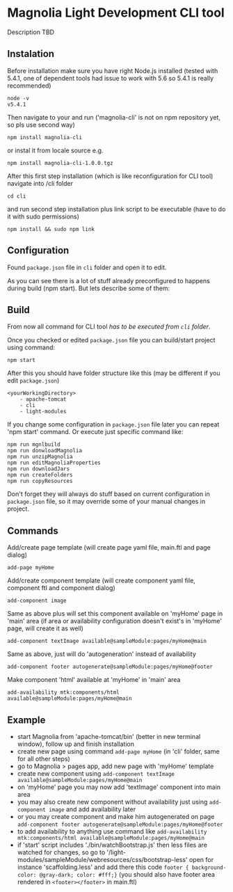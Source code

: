# Magnolia Light Development CLI tool #

Description TBD




## Instalation ##
Before installation make sure you have right Node.js installed (tested with 5.4.1, one of dependent tools had issue to work with 5.6 so 5.4.1 is really recommended)
```
node -v
v5.4.1
```

Then navigate to your <yourWorkingDirectory> and run ('magnolia-cli' is not on npm repository yet, so pls use second way)
```
npm install magnolia-cli
```
or instal it from locale source e.g.
```
npm install magnolia-cli-1.0.0.tgz
```
After this first step installation (which is like reconfiguration for CLI tool) navigate into /cli folder
```
cd cli
```
and run second step installation plus link script to be executable (have to do it with sudo permissions)

```
npm install && sudo npm link
```




## Configuration ##
Found `package.json` file in `cli` folder and open it to edit.

As you can see there is a lot of stuff already preconfigured to happens during build (npm start). But lets describe some of them:




## Build ##
From now all command for CLI tool _has to be executed from `cli` folder_.

Once you checked or edited `package.json` file you can build/start project using command:

```
npm start
```

After this you should have folder structure like this (may be different if you edit `package.json`)
```
<yourWorkingDirectory>
    - apache-tomcat
    - cli
    - light-modules
```

If you change some configuration in `package.json` file later you can repeat 'npm start' command. Or execute just specific command like:

```
npm run mgnlbuild
npm run donwloadMagnolia
npm run unzipMagnolia
npm run editMagnoliaProperties
npm run downloadJars
npm run createFolders
npm run copyResources
```
Don't forget they will always do stuff based on current configuration in `package.json` file, so it may override some of your manual changes in project. 





## Commands ##
Add/create page template (will create page yaml file, main.ftl and page dialog)
```
add-page myHome
```

Add/create component template (will create component yaml file, component  ftl and component dialog)
```
add-component image
```

Same as above plus will set this component available on 'myHome' page in 'main' area (if area or availability configuration doesn't exist's in 'myHome' page, will create it as well)
```
add-component textImage available@sampleModule:pages/myHome@main
```

Same as above, just will do 'autogeneration' instead of availability
```
add-component footer autogenerate@sampleModule:pages/myHome@footer
```

Make component 'html' available at 'myHome' in 'main' area
```
add-availability mtk:components/html available@sampleModule:pages/myHome@main
```



## Example ##
* start Magnolia from 'apache-tomcat/bin' (better in new terminal window), follow up and finish installation
* create new page using command `add-page myHome` (in 'cli' folder, same for all other steps)
* go to Magnolia > pages app, add new page with 'myHome' template
* create new component using `add-component textImage available@sampleModule:pages/myHome@main`
* on 'myHome' page you may now add 'textImage' component into main area
* you may also create new component without availability just using `add-component image` and add availability later
* or you may create component and make him autogenerated on page `add-component footer autogenerate@sampleModule:pages/myHome@footer`
* to add availability to anything use command like `add-availability mtk:components/html available@sampleModule:pages/myHome@main` 
* if 'start' script includes './bin/watchBootstrap.js' then less files are watched for changes, so go to '/light-modules/sampleModule/webresources/css/bootstrap-less' open for instance 'scaffolding.less' and add there this code `footer { background-color: @gray-dark; color: #fff;}` (you should also have footer area rendered in `<footer></footer>` in main.ftl)